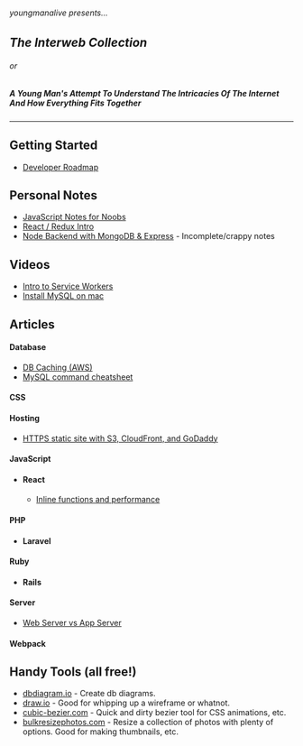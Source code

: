 ###### *youngmanalive presents...*

## *The Interweb Collection*

###### or

##### *A Young Man's Attempt To Understand The Intricacies Of The Internet And How Everything Fits Together*
---
## Getting Started
- [Developer Roadmap](https://github.com/kamranahmedse/developer-roadmap)

## Personal Notes
- [JavaScript Notes for Noobs](./javascript/js_intro.md)
- [React / Redux Intro](./javascript/react/react_intro.md)
- [Node Backend with MongoDB & Express](./javascript/node/node_backend.md) - Incomplete/crappy notes

## Videos
- [Intro to Service Workers](https://youtu.be/jVfXiv03y5c)
- [Install MySQL on mac](https://youtu.be/UcpHkYfWarM)

## Articles
#### Database
  - [DB Caching (AWS)](https://aws.amazon.com/caching/database-caching/)
  - [MySQL command cheatsheet](https://gist.github.com/hofmannsven/9164408)
#### CSS
#### Hosting
  - [HTTPS static site with S3, CloudFront, and GoDaddy](https://medium.com/@brodartec/hosting-a-static-site-with-https-enabled-using-aws-s3-cloudfront-and-godaddy-826dae41fdc6)

#### JavaScript
- #### React
  - [Inline functions and performance](https://cdb.reacttraining.com/react-inline-functions-and-performance-bdff784f5578)

#### PHP
- #### Laravel

#### Ruby
- #### Rails

#### Server
- [Web Server vs App Server](https://www.justinweiss.com/articles/a-web-server-vs-an-app-server/)

#### Webpack

## Handy Tools (all free!)
- [dbdiagram.io](https://dbdiagram.io) - Create db diagrams.
- [draw.io](https://www.draw.io/) - Good for whipping up a wireframe or whatnot.
- [cubic-bezier.com](http://cubic-bezier.com) - Quick and dirty bezier tool for CSS animations, etc.
- [bulkresizephotos.com](https://bulkresizephotos.com/) - Resize a collection of photos with plenty of options. Good for making thumbnails, etc.


